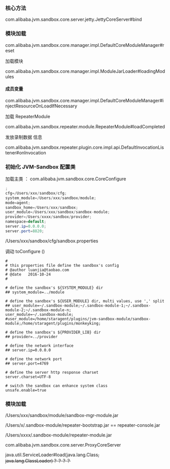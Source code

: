

### 核心方法

com.alibaba.jvm.sandbox.core.server.jetty.JettyCoreServer#bind

### 模块加载

com.alibaba.jvm.sandbox.core.manager.impl.DefaultCoreModuleManager#reset

加载模块

com.alibaba.jvm.sandbox.core.manager.impl.ModuleJarLoader#loadingModules

#### 成员变量

com.alibaba.jvm.sandbox.core.manager.impl.DefaultCoreModuleManager#injectResourceOnLoadIfNecessary

加载 RepeaterModule

com.alibaba.jvm.sandbox.repeater.module.RepeaterModule#loadCompleted



发放录制数据 信息

com.alibaba.jvm.sandbox.repeater.plugin.core.impl.api.DefaultInvocationListener#onInvocation

### 初始化 JVM-Sandbox 配置类

加载主类 ： com.alibaba.jvm.sandbox.core.CoreConfigure

```java
;
cfg=/Users/xxx/sandbox/cfg;
system_module=/Users/xxx/sandbox/module;
mode=agent;
sandbox_home=/Users/xxx/sandbox;
user_module=/Users/xxx/sandbox/sandbox-module;
provider=/Users/xxxx/sandbox/provider;
namespace=default;
server.ip=0.0.0.0;
server.port=8820;
```

/Users/xxx/sandbox/cfg/sandbox.properties

调动 toConfigure ()

```properties
#
# this properties file define the sandbox's config
# @author luanjia@taobao.com
# @date   2016-10-24
#

# define the sandbox's ${SYSTEM_MODULE} dir
## system_module=../module

# define the sandbox's ${USER_MODULE} dir, multi values, use ',' split
## user_module=~/.sandbox-module;~/.sandbox-module-1;~/.sandbox-module-2;~/.sandbox-module-n;
user_module=~/.sandbox-module;
#user_module=/home/staragent/plugins/jvm-sandbox-module/sandbox-module;/home/staragent/plugins/monkeyking;

# define the sandbox's ${PROVIDER_LIB} dir
## provider=../provider

# define the network interface
## server.ip=0.0.0.0

# define the network port
## server.port=4769

# define the server http response charset
server.charset=UTF-8

# switch the sandbox can enhance system class
unsafe.enable=true

```



### 模块加载

/Users/xxx/sandbox/module/sandbox-mgr-module.jar

/Users/x/.sandbox-module/repeater-bootstrap.jar  == repeater-console.jar

/Users/xxxx/.sandbox-module/repeater-module.jar





com.alibaba.jvm.sandbox.core.server.ProxyCoreServer





java.util.ServiceLoader#load(java.lang.Class<S>, java.lang.ClassLoader)？？？？